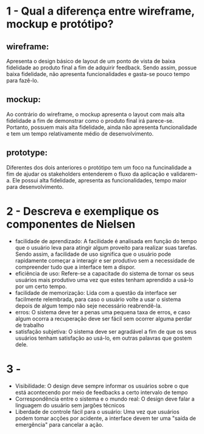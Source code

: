 # 1 - Qual a diferença entre wireframe, mockup e protótipo?

## wireframe: 

Apresenta o design básico de layout de um ponto de vista de baixa fidelidade ao produto final a fim de adquirir feedback. Sendo assim, possue baixa fidelidade, não apresenta funcionalidades e gasta-se pouco tempo para fazê-lo.

## mockup: 

Ao contrário do wireframe, o mockup apresenta o layout com mais alta fidelidade a fim de demonstrar como o produto final irá parece-se. Portanto, possuem mais alta fidelidade, ainda não apresenta funcionalidade e tem um tempo relativamente médio de desenvolvimento.

## prototype:

Diferentes dos dois anteriores o protótipo tem um foco na funcinalidade a fim de ajudar os stakeholders entenderem o fluxo da aplicação e validarem-a. Ele possui alta fidelidade, apresenta as funcionalidades, tempo maior para desenvolvimento. 


# 2 - Descreva e exemplique os componentes de Nielsen

- facilidade de aprendizado: A facilidade é analisada em função do tempo que o usuário leva para atingir algum proveito para realizar suas tarefas. Sendo assim, a facilidade de uso significa que o usuário pode rapidamente começar a interagir e ser produtivo sem a necessidade de compreender tudo que a interface tem a dispor. 
- eficiência de uso: Refere-se a capacitade do sistema de tornar os seus usuários mais produtivo uma vez que estes tenham aprendido a usá-lo por um certo tempo.
- facilidade de memorização: Lida com a questão da interface ser facilmente relembrada, para caso o usuário volte a usar o sistema depois de algum tempo não seje necessário reabrendê-la.
- erros: O sistema deve ter a penas uma pequena taxa de erros, e caso algum ocorra a recuperação deve ser fácil sem ocorrer alguma perdar de trabalho
- satisfação subjetiva: O sistema deve ser agradável a fim de que os seus usuários tenham satisfação ao usá-lo, em outras palavras que gostem dele.

# 3 - 

- Visibilidade: O design deve sempre informar os usuários sobre o que está acontecendo por meio de feedbacks a certo intervalo de tempo
- Correspondência entre o sistema e o mundo real: O design deve falar a linguagem do usuário sem jargões técnicos
- Liberdade de controle fácil para o usuário: Uma vez que usuários podem tomar acções por acidente, a interface devem ter uma "saída de emergência" para cancelar a ação.


